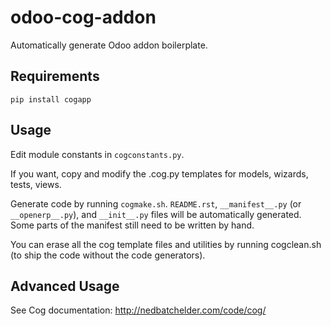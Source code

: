 # odoo-cog-addon

Automatically generate Odoo addon boilerplate.

## Requirements

```
pip install cogapp
```

## Usage

Edit module constants in `cogconstants.py`.

If you want, copy and modify the .cog.py templates for models, wizards, tests, views.

Generate code by running `cogmake.sh`. `README.rst`, `__manifest__.py` (or `__openerp__.py`), and `__init__.py` files will be automatically generated. Some parts of the manifest still need to be written by hand.

You can erase all the cog template files and utilities by running cogclean.sh (to ship the code without the code generators).

## Advanced Usage

See Cog documentation: http://nedbatchelder.com/code/cog/
